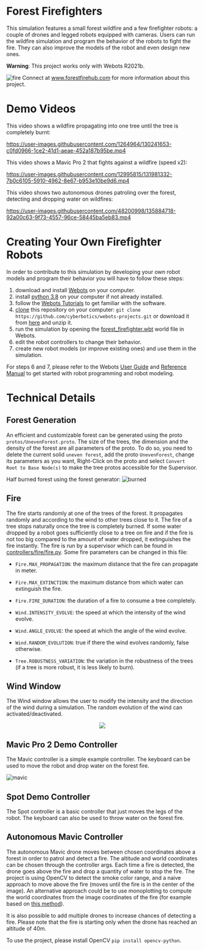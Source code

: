 # Forest Firefighters

This simulation features a small forest wildfire and a few firefighter robots: a couple of drones and legged robots equipped with cameras.
Users can run the wildfire simulation and program the behavior of the robots to fight the fire.
They can also improve the models of the robot and even design new ones.

**Warning**: This project works only with Webots R2021b.


![fire](https://user-images.githubusercontent.com/12995815/131650395-876f5ce5-ecdc-4eb7-83bc-a86f94709e32.png)
Connect at www.forestfirehub.com for more information about this project.


# Demo Videos
This video shows a wildfire propagating into one tree until the tree is completely burnt:

https://user-images.githubusercontent.com/1264964/130241653-c0fd0966-1ce2-41d1-aeae-452a187b95be.mp4

This video shows a Mavic Pro 2 that fights against a wildfire (speed x2):

https://user-images.githubusercontent.com/12995815/131981332-7b0c6105-5910-4962-8e67-b953e10be9d6.mp4

This video shows two autonomous drones patroling over the forest, detecting and dropping water on wildfires:

https://user-images.githubusercontent.com/48200998/135884718-92a00c63-9f73-4557-96ce-58445ba5eb83.mp4


# Creating Your Own Firefighter Robots

In order to contribute to this simulation by developing your own robot models and program their behavior you will have to follow these steps:

1. download and install [Webots](https://cyberbotics.com) on your computer.
2. install [python 3.8](https://www.python.org/downloads/) on your computer if not already installed.
3. follow the [Webots Tutorials](https://cyberbotics.com/doc/guide/tutorials) to get familiar with the software.
4. [clone](https://docs.github.com/en/github/creating-cloning-and-archiving-repositories/cloning-a-repository-from-github/cloning-a-repository) this repository on your computer: `git clone https://github.com/cyberbotics/webots-projects.git` or download it from [here](https://github.com/cyberbotics/webots-projects/archive/refs/heads/master.zip) and unzip it.
5. run the simulation by opening the [forest_firefighter.wbt](worlds/forest_firefighter.wbt) world file in Webots.
6. edit the robot controllers to change their behavior.
7. create new robot models (or improve existing ones) and use them in the simulation.

For steps 6 and 7, please refer to the Webots [User Guide](https://cyberbotics.com/doc/guide/index) and [Reference Manual](https://cyberbotics.com/doc/reference/index) to get started with robot programming and robot modeling.


# Technical Details

## Forest Generation
An efficient and customizable forest can be generated using the proto `protos/UnevenForest.proto`.
The size of the trees, the dimension and the density of the forest are all parameters of the proto. To do so, you need to delete the current solid `uneven forest`, add the proto `UnevenForest`, change its parameters as you want, Right-Click on the proto and select `Convert Root to Base Node(s)` to make the tree protos accessible for the Supervisor.

Half burned forest using the forest generator:
![burned](https://user-images.githubusercontent.com/12995815/131650414-fb5fe445-c74d-4c89-bc05-562f6a304ef3.png)

## Fire
The fire starts randomly at one of the trees of the forest.
It propagates randomly and according to the wind to other trees close to it.
The fire of a tree stops naturally once the tree is completely burned.
If some water dropped by a robot goes sufficiently close to a tree on fire and if the fire is not too big compared to the amount of water dropped, it extinguishes the fire instantly.
The fire is run by a supervisor which can be found in [controllers/fire/fire.py](controllers/fire/fire.py).
Some fire parameters can be changed in this file: 

- `Fire.MAX_PROPAGATION`: the maximum distance that the fire can propagate in meter.

- `Fire.MAX_EXTINCTION`: the maximum distance from which water can extinguish the fire.
  
- `Fire.FIRE_DURATION`: the duration of a fire to consume a tree completely.
  
- `Wind.INTENSITY_EVOLVE`: the speed at which the intensity of the wind evolve.
   
- `Wind.ANGLE_EVOLVE`: the speed at which the angle of the wind evolve.
  
- `Wind.RANDOM_EVOLUTION`: true if there the wind evolves randomly, false otherwise.
   
- `Tree.ROBUSTNESS_VARIATION`: the variation in the robustness of the trees (if a tree is more robust, it is less likely to burn).

## Wind Window
The Wind window allows the user to modify the intensity and the direction of the wind during a simulation.
The random evolution of the wind can activated/deactivated.

<div align="center"><img src="https://user-images.githubusercontent.com/12995815/131666969-df9b520f-338d-42fc-a533-8e0a161edcc1.png"></div>

## Mavic Pro 2 Demo Controller
The Mavic controller is a simple example controller.
The keyboard can be used to move the robot and drop water on the forest fire.

![mavic](https://user-images.githubusercontent.com/12995815/131667338-302ff820-19ff-4736-8195-b48d1c55a3ad.png)

## Spot Demo Controller
The Spot controller is a basic controller that just moves the legs of the robot. The keyboard can also be used to throw water on the forest fire. 

## Autonomous Mavic Controller

The autonomous Mavic drone moves between chosen coordinates above a forest in order to patrol and detect a fire.
The altitude and world coordinates can be chosen through the controller args.
Each time a fire is detected, the drone goes above the fire and drop a quantity of water to stop the fire.
The project is using OpenCV to detect the smoke color range, and a naive approach to move above the fire (moves until the fire is in the center of the image).
An alternative approach could be to use monoplotting to compute the world coordinates from the image coordinates of the fire (for example based on [this method](http://sar.kangwon.ac.kr/etc/rs_note/rsnote/cp9/cp9-6.htm)).

It is also possible to add multiple drones to increase chances of detecting a fire.
Please note that the fire is starting only when the drone has reached an altitude of 40m.

To use the project, please install OpenCV `pip install opencv-python`.
